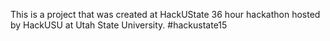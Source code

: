 This is a project that was created at HackUState 36 hour hackathon hosted by HackUSU at Utah State University. #hackustate15
